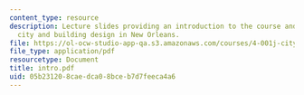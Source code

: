 ```yaml
---
content_type: resource
description: Lecture slides providing an introduction to the course and sustainable
  city and building design in New Orleans.
file: https://ol-ocw-studio-app-qa.s3.amazonaws.com/courses/4-001j-cityscope-new-orleans-spring-2007/05b231208caedca08bceb7d7feeca4a6_intro.pdf
file_type: application/pdf
resourcetype: Document
title: intro.pdf
uid: 05b23120-8cae-dca0-8bce-b7d7feeca4a6
---
```

